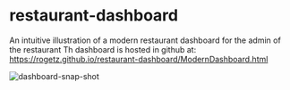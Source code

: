 # restaurant-dashboard
An intuitive illustration of a modern restaurant dashboard for the admin of the restaurant
Th dashboard is hosted in github at: https://rogetz.github.io/restaurant-dashboard/ModernDashboard.html

![dashboard-snap-shot](https://github.com/Rogetz/restaurant-dashboard/assets/91881364/a499e899-d94c-4e4a-9d34-a63a28f2c0d9)
